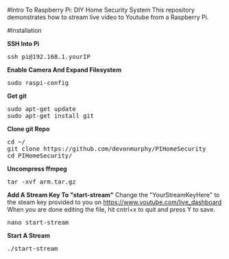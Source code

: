 #Intro To Raspberry Pi: DIY Home Security System
This repository demonstrates how to stream live video to Youtube from a Raspberry Pi.

#Installation

**SSH Into Pi**
<pre>
ssh pi@192.168.1.yourIP
</pre>

**Enable Camera And Expand Filesystem**
<pre>
sudo raspi-config
</pre>

**Get git**
<pre>
sudo apt-get update
sudo apt-get install git
</pre>

**Clone git Repo**
<pre>
cd ~/
git clone https://github.com/devonmurphy/PIHomeSecurity
cd PIHomeSecurity/
</pre>

**Uncompress ffmpeg**
<pre>
tar -xvf arm.tar.gz
</pre>

**Add A Stream Key To "start-stream"**
Change the "YourStreamKeyHere" to the steam key provided to you on https://www.youtube.com/live_dashboard
When you are done editing the file, hit cntrl+x to quit and press Y to save.
<pre>
nano start-stream
</pre>

**Start A Stream**
<pre>
./start-stream
</pre>
